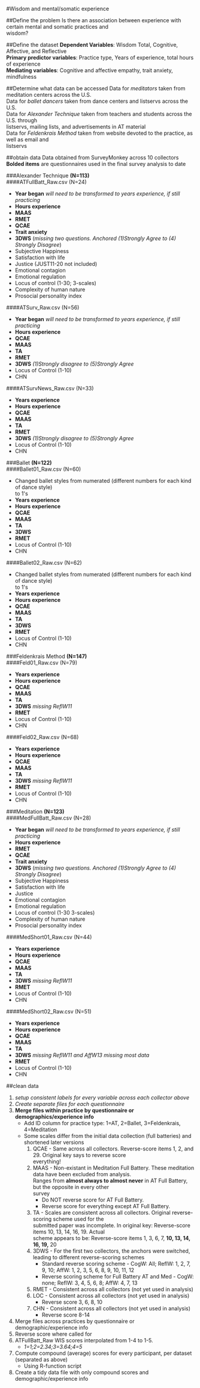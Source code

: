 #Wisdom and mental/somatic experience

##Define the problem
Is there an association between experience with certain mental and somatic practices and  
wisdom?

##Define the dataset
**Dependent Variables**: Wisdom Total, Cognitive, Affective, and Reflective  
**Primary predictor variables**: Practice type, Years of experience, total hours of experience  
**Mediating variables**: Cognitive and affective empathy, trait anxiety, mindfulness

##Determine what data can be accessed
Data for *meditators* taken from meditation centers across the U.S.  
Data for *ballet dancers* taken from dance centers and listservs across the U.S.  
Data for *Alexander Technique* taken from teachers and students across the U.S. through  
listservs, mailing lists, and advertisements in AT material  
Data for *Feldenkrais Method* taken from website devoted to the practice, as well as email and  
listservs  

##obtain data
Data obtained from SurveyMonkey across 10 collectors  
**Bolded items** are questionnaires used in the final survey analysis to date

###Alexander Technique **(N=113)**  
####ATFullBatt\_Raw.csv (N=24)   
* **Year began** *will need to be transformed to years experience, if still practicing* 
* **Hours experience**  
* **MAAS**   
* **RMET** 
* **QCAE**  
* **Trait anxiety**  
* **3DWS** (*missing two questions. Anchored (1)Strongly Agree to (4) Strongly Disagree*)  
* Subjective Happiness  
* Satisfaction with life  
* Justice  (JUST11-20 not included)
* Emotional contagion  
* Emotional regulation  
* Locus of control (1-30; 3-scales)  
* Complexity of human nature  
* Prosocial personality index    

####ATSurv\_Raw.csv (N=56)  
* **Year began** *will need to be transformed to years experience, if still practicing*
* **Hours experience**
* **QCAE**
* **MAAS**
* **TA**
* **RMET**
* **3DWS** *(1)Strongly disagree to (5)Strongly Agree*  
* Locus of Control (1-10)
* CHN  

####ATSurvNews\_Raw.csv (N=33)  
* **Years experience**
* **Hours experience**
* **QCAE**  
* **MAAS**  
* **TA**  
* **RMET**  
* **3DWS** *(1)Strongly disagree to (5)Strongly Agree*  
* Locus of Control (1-10)  
* CHN  
 
###Ballet **(N=122)**  
####Ballet01\_Raw.csv (N=60)  
* Changed ballet styles from numerated (different numbers for each kind of dance style)  
 to 1's
* **Years experience**
* **Hours experience**
* **QCAE**
* **MAAS**
* **TA**
* **3DWS**
* **RMET**
* Locus of Control (1-10)
* CHN

####Ballet02\_Raw.csv (N=62) 
* Changed ballet styles from numerated (different numbers for each kind of dance style)  
 to 1's
* **Years experience**
* **Hours experience**
* **QCAE**
* **MAAS**
* **TA**
* **3DWS**
* **RMET**
* Locus of Control (1-10)
* CHN 

###Feldenkrais Method **(N=147)**  
####Feld01\_Raw.csv (N=79)  
* **Years experience**
* **Hours experience**
* **QCAE**
* **MAAS**
* **TA**
* **3DWS** *missing ReflW11*
* **RMET**
* Locus of Control (1-10)
* CHN 

####Feld02\_Raw.csv (N=68)
* **Years experience**
* **Hours experience**
* **QCAE**
* **MAAS**
* **TA**
* **3DWS** *missing ReflW11*
* **RMET**
* Locus of Control (1-10)
* CHN 

###Meditation **(N=123)**  
####MedFullBatt\_Raw.csv (N=28)  
* **Year began** *will need to be transformed to years experience, if still practicing* 
* **Hours experience**    
* **RMET** 
* **QCAE**  
* **Trait anxiety**  
* **3DWS** (*missing two questions. Anchored (1)Strongly Agree to (4) Strongly Disagree*)  
* Subjective Happiness  
* Satisfaction with life  
* Justice 
* Emotional contagion  
* Emotional regulation  
* Locus of control (1-30 3-scales)  
* Complexity of human nature  
* Prosocial personality index   

####MedShort01\_Raw.csv (N=44)  
* **Years experience**
* **Hours experience**
* **QCAE**
* **MAAS**
* **TA**
* **3DWS** *missing ReflW11*
* **RMET**
* Locus of Control (1-10)
* CHN 

####MedShort02\_Raw.csv (N=51)  
* **Years experience**
* **Hours experience**
* **QCAE**
* **MAAS**
* **TA**
* **3DWS** *missing ReflW11 and AffW13 missing most data*
* **RMET**
* Locus of Control (1-10)
* CHN 

##clean data
1. *setup consistent labels for every variable across each collector above*
2. *Create separate files for each questionnaire*
3. **Merge files within practice by questionnaire or demographics/experience info**
	* Add ID column for practice type: 1=AT, 2=Ballet, 3=Feldenkrais, 4=Meditation
	* Some scales differ from the initial data collection (full batteries) and shortened later versions
		1. QCAE - Same across all collectors. Reverse-score items 1, 2, and 29. Original key says to reverse score  
		everything!
		2. MAAS - Non-existant in Meditation Full Battery. These meditation data have been excluded from analysis.  
		Ranges from **almost always to almost never** in AT Full Battery, but the opposite in every other  
		survey
			* Do NOT reverse score for AT Full Battery.
			* Reverse score for everything except AT Full Battery.
		3. TA   - Scales are consistent across all collectors. Original reverse-scoring scheme used for the  
		submitted paper was incomplete. In original key: Reverse-score items 10, 13, 14, 16, 19. Actual  
		scheme appears to be: Reverse-score items 1, 3, 6, 7, **10, 13, 14, 16, 19,** 20
		4. 3DWS - For the first two collectors, the anchors were switched, leading to different reverse-scoring schemes
			* Standard reverse scoring scheme - CogW: All; ReflW: 1, 2, 7, 9, 10; AffW: 1, 2, 3, 5, 6, 8, 9, 10, 11, 12
			* Reverse scoring scheme for Full Battery AT and Med - CogW: none; ReflW: 3, 4, 5, 6, 8; AffW: 4, 7, 13
		5. RMET - Consistent across all collectors (not yet used in analysis)
		6. LOC  - Consistent across all collectors (not yet used in analysis)
			* Reverse score 3, 6, 8, 10
		7. CHN  - Consistent across all collectors (not yet used in analysis)
			* Reverse score 8-14
4. Merge  files across practices by questionnaire or demographic/experience info
5. Reverse score where called for
6. ATFullBatt_Raw WIS scores interpolated from 1-4 to 1-5.
	* *1=1;2=2.34;3=3.64;4=5*
7. Compute compound (average) scores for every participant, per dataset (separated as above)
	* Using R-function script
8. Create a tidy data file with only compound scores and demographic/experience info